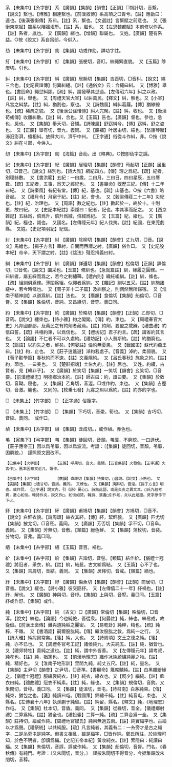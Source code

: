 <!-- { "loadSidebar": true } -->
系	【未集中】【糸字部】	系	【廣韻】【集韻】【韻會】【正韻】□胡計切，音繫。【說文】繫也。【博雅】相連繫也。【前漢敘傳】系高頊之□胄兮。【註】應劭曰：連也。【後漢張衡傳】系曰。【註】系，繫也。【文選註】言繫賦之前意也。　又【張衡東京賦】雖系以隤牆塡塹。【註】系，繼也。　又【左思魏都賦】本前修以作系。【註】系者，胤也。　又【廣韻】緒也。【增韻】聯屬也。　又姓。【廣韻】楚有系益。○按《說文》系自爲部，今倂入。

糼	【未集中】【糸字部】	糼	【集韻】功或作糼。詳功字註。

糽	【未集中】【糸字部】	糽	【集韻】張梗切，音盯。絲繩緊直貌。　又【玉篇】陟庚切。引也。

糾	【未集中】【糸字部】	糾	【廣韻】居黝切【集韻】吉酉切，□音朻。【說文】繩三合也。【史記賈誼傳】何異糾纆。【註】《通俗文》云：合繩曰糾。　又【博雅】舉也。【書囧命】繩愆糾謬。【疏】糾，謂發舉其愆過。【左傳昭六年】糾之以政。【註】糾，舉也。　又【周禮天官大宰】以糾萬民。【釋文】糾，察也。又【小宰】凡宮之糾禁。【註】糾，猶割也，察也。　又【詩魏風】糾糾葛屨。【傳】猶繚繚也。【疏】稀疏之貌。　又【後漢公孫瓚傳】糾人完聚。【註】糾，收也。　又【後漢荀彧傳】收離糾散。【註】糾，合也。又【玉篇】告也。【廣韻】督也，參也，急也，戾也。　又【集韻】舉夭切，音矯。【詩陳風】舒窈糾兮。【傳】窈糾，舒之姿也。　又【正韻】舉有切，音九。義同。　又【韻補】叶居由切，結也。【嵆康琴賦】瀄汨澎湃，蟺相糾。放肆大川，濟乎中州。　【正字通】俗從斗作紏，非。○按《說文》糾在丩部，今倂入。

糿	【未集中】【糸字部】	糿	【海篇】音糼。出《釋典》。○按卽糼字之譌。

紀	【未集中】【糸字部】	紀	【廣韻】居理切【集韻】【韻會】苟起切【正韻】居里切，□音己。【說文】絲別也。【詩大雅】綱紀四方。【傳】理之爲紀。【疏】紀者，別理絲數。　又【書洪範】五紀：一曰歲，二曰月，三曰日，四曰星辰，五曰曆數。【疏】五紀者，五事，爲天之經紀也。　又【書畢命】旣歷三紀。【傳】十二年曰紀。　又【詩秦風】有紀有堂。【傳】紀，基也。【疏】山基也。○按《六書》略音起。　又【禮月令】月窮于紀。【註】紀，會也。　又【穀梁傳莊二十二年】災紀也。【註】紀，治理也。　又【周語】數之紀也。【註】數起於一，終於十。十則更，故曰紀。　又【史記本紀註】索隱曰：紀者，記也。本其事而記之。　又【西京雜記】五絲爲，倍爲升，倍升爲緎，倍緎爲紀。　又【玉篇】紀，緒也。　又【廣韻】紀，極也，識也。　又國名。【左傳隱元年】紀人伐夷。【註】紀國，在東莞劇縣。　又姓。【史記項羽紀】紀信。

紂	【未集中】【糸字部】	紂	【廣韻】除柳切【集韻】【韻會】丈九切，□音。【說文】馬繒也。【揚子方言】車紂，自關而西謂之紂。【廣韻】俗作□。　又【史記殷本紀】帝辛，天下謂之紂。【註】《諡法》殘忍捐義曰紂。

紃	【未集中】【糸字部】	紃	【廣韻】詳遵切【集韻】【韻會】松倫切【正韻】詳倫切，□音旬。【說文】圜采也。【玉篇】絛紃也。【急就篇註】紃，緣履之圓絛。一曰紃者，屬五綵而爲之，若今之剌繡鞾。【禮內則】織紝組紃。【註】紃，絛也。【疏】組紃俱爲絛。薄闊爲組，似繩者爲紃。又【雜記】紃以五采。【註】紃施諸縫中，若今時絛也。　又【荀子非十二子篇】及紃察之，則倜然無所歸宿。　又【淮南子精神訓】以道爲紃。【註】法也。　又【廣韻】食倫切【集韻】船倫切，□音脣。又【集韻】殊倫切，音純。又昌緣切，音穿。義□同。

約	【未集中】【糸字部】	約	【廣韻】於略切【集韻】【韻會】【正韻】乙却切，□音葯。【說文】纏束也。【詩小雅】約之閣閣。【傳】約，束也。　又【周禮春官大史】凡邦國都鄙，及萬民之有約劑者藏焉。【註】約劑，要盟之載辭。【禮曲禮】約信曰誓。【疏】共相約束，以爲信也。　又【禮坊記】君子約言。【疏】謂省約其言也。　又【論語】不仁者不可以久處約。【禮坊記】小人貧斯約。【註】約猶窮也。　又【論語】以約失之者，鮮矣。【何晏註】儉約無憂患。　又【戰國策】蘇代約燕王曰。【註】約，止也。　又【莊子逍遙遊】淖約若處子。【音義】淖約，柔弱貌。　又【荀子勸學篇】春秋約而不速。【註】文義隱約。　又【呂氏春秋】旄象之約。【註】約，節也。一曰美也。　又【楚辭招魂】土伯九約。【註】屈也。　又姓。約續，古賢者，見【韓非子】。　又【廣韻】於笑切【集韻】一笑切【韻會】幺笑切，□音要。【前漢禮樂志】明德鄕治本約。【註】師古曰：約，讀曰要。　又【集韻】於敎切，音靿。屈也。　又【集韻】乙角切，音渥。□或作約，束也。　又【集韻】吉歷切，音激。纏也。　又同的。【枚乗七發】九寡之珥以爲約。【註】約亦的字也。

□	【未集上】【竹字部】	□	【正字通】俗篾字。

□	【未集上】【竹字部】	□	【集韻】下巧切，音澩。筍也。　又【集韻】吉巧切，音絞。義同。　或作□。

緽	【未集中】【糸字部】	緽	【集韻】丑成切。，或作緽。赤色也。

弚	【寅集下】【弓字部】	弚	【集韻】徒回切，音頹。弚靡，不窮貌。一曰遜伏。【莊子應帝王】因以爲弚靡，因以爲波流。考證：〔【集韻】徒回切，音頹。弚靡，困窮貌。〕　謹照原文困改不。 

	【巳集中】【火字部】		【玉篇】呼果切，音火。義闕。【五音集韻】火發色。【正字通】火古作□。舊本因篆文近几，譌作。

	【巳集中】【火字部】		【廣韻】直廉切【集韻】持廉切，□音詗。【說文】小熱也。　又【廣韻】【集韻】□徒甘切，音談。義同。　又燎也。　又【集韻】夷斟切，音淫。【揚子方言】明也。或作烎。　【正字通】說文內，引《詩》憂心□。詩無此語，或是炎炎之異文耳。□氏九經考異，憂心如惔。韓詩作炎，說文作□，如惔如焚。韓詩、漢書□引作如，炎以此足證。烎字原作幵下火。

紑	【未集中】【糸字部】	紑	【廣韻】甫鳩切【集韻】【韻會】方鳩切，□音不。【說文】白鮮衣貌。【詩周頌】絲衣其紑。【傳】紑，絜鮮貌。　又【廣韻】匹尤切【集韻】披尤切，□音秠。義同。　又【廣韻】芳否切【集韻】孚不切，□音阜。義同。　又【集韻】芳無切，音敷。【類篇】繒色鮮。　又【集韻】蒲枚切，音裴。分物切，音弗。義□同。

絔	【未集中】【糸字部】	絔	【玉篇】音百。補也。

紒	【未集中】【糸字部】	紒	【集韻】吉詣切，音髻。【類篇】結作紒。【儀禮士冠禮】將冠者，采衣，紒。【註】紒，結髮。古文紒爲結。　又【玉篇】心不了也。　又【集韻】吉屑切，音結。義同。　又【集韻】居拜切，音戒。【類篇】緺也。

紓	【未集中】【糸字部】	紓	【廣韻】傷魚切【集韻】【韻會】【正韻】商居切，□音書。【說文】緩也。【詩小雅】彼交匪紓。　又【左傳僖二十一年】紓禍也。【註】紓，解也。　又【廣韻】神與切，音杼。【集韻】上與切，音墅。義□同。【玉篇】紓或作舒。【集韻】或作。

純	【未集中】【糸字部】	純	〔古文〕□【廣韻】常倫切【集韻】殊倫切，□音淳。【說文】絲也。【論語】今也純儉，吾從衆。【何晏註】純，絲也。絲易成，故從儉。【前漢王褒傳】難與道純緜之麗密。　又【易乾卦】純粹，精也。【疏】純粹，不雜。　又【書酒誥】嗣爾股肱純。【傳】繼汝股肱之敎，爲純一之行。　又【詩大雅】純嘏爾常矣。【箋】純，大也。　又【詩周頌】文王之德之純。【箋】純，亦不已也。　又【周禮冬官考工記】諸侯純九，大夫純五。【註】純，猶皆也。　又【禮郊特牲】貴純之道也。【註】純，謂中外皆善。　又【左傳隱元年】潁考叔，純孝也。【註】純，猶篤也。　又【前漢地理志】織作冰紈綺繡純麗之物。【註】純，精好也。　又【淮南子地形訓】里閒九純，純丈五尺。【註】純，量名。　又【集韻】主尹切【韻會】之尹切，□音準。【書顧命】篾席黼純。【註】白黑雜繒緣之。【儀禮士冠禮】服纁裳純衣。【註】純衣，緣衣也。又【旣夕】緇純。【註】飾衣曰純。【禮曲禮】冠衣不純素。【註】純，緣也。　又【集韻】規倫切，音鈞。又朱閏切，音稕。義□同。　又【集韻】徒溫切，音屯。【詩召南】白茅純束。【傳】純束，猶包之也。【箋】純讀曰屯。【戰國策】錦繡千純。【註】純音屯，束也。　又縣名。【左傳襄十八年】執孫蒯于純留。【註】純留，縣名。【釋文】純，《地理志》作屯。　又【集韻】杜本切，音盾。義同。　又【集韻】從緣切，音全。【儀禮鄕射禮】二算爲純。【註】猶全也。【禮投壷】二算一純。【疏】二算合爲一全。　又【集韻】莊持切。緇或作純。【周禮地官媒氏】純帛無過五兩。【註】純實緇字也。古緇以才爲聲。【禮祭統】以共純服。【疏】凡言純者，其義有二：一糸旁才是古之緇字，二是糸旁屯是純字。但書文相亂，雖是緇字，□皆作純。鄭氏所註，於絲理可知，於色不明者，卽讀爲緇。【史記五帝本紀】黃收純衣。【註】索隱曰：純讀曰緇。又【集韻】朱倫切，音諄。諄或作純。　又【集韻】船倫切，音脣。門名。《春秋傳》有純門。考證：〔又朱聞切，音分。〕　謹按朱聞切不得音分，今据集韻改朱閏切，音稕。 

